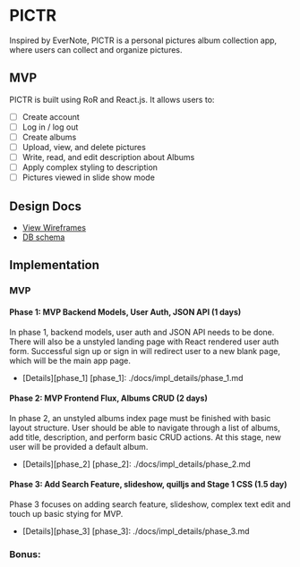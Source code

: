 # PICTR
Inspired by EverNote, PICTR is a personal pictures album collection app, where users can collect and organize pictures.

## MVP
PICTR is built using RoR and React.js.
It allows users to:

- [ ] Create account
- [ ] Log in / log out
- [ ] Create albums
- [ ] Upload, view, and delete pictures
- [ ] Write, read, and edit description about Albums
- [ ] Apply complex styling to description
- [ ] Pictures viewed in slide show mode

## Design Docs
* [View Wireframes][view]
* [DB schema][schema]

[view]: ./docs/views.md
[schema]: ./docs/db_schema.md

## Implementation

### MVP

#### Phase 1: MVP Backend Models, User Auth, JSON API (1 days)
In phase 1, backend models, user auth and JSON API needs to be done.
There will also be a unstyled landing page with React rendered user 
auth form. Successful sign up or sign in will redirect user to a new
blank page, which will be the main app page.

* [Details][phase_1]
[phase_1]: ./docs/impl_details/phase_1.md

#### Phase 2: MVP Frontend Flux, Albums CRUD (2 days)
In phase 2, an unstyled albums index page must be finished with basic 
layout structure. User should be able to navigate through a list of
albums, add title, description, and perform basic CRUD actions.
At this stage, new user will be provided a default album.

* [Details][phase_2]
[phase_2]: ./docs/impl_details/phase_2.md

#### Phase 3: Add Search Feature, slideshow, quilljs and Stage 1 CSS (1.5 day)
Phase 3 focuses on adding search feature, slideshow, complex text edit
and touch up basic stying for MVP.

* [Details][phase_3]
[phase_3]: ./docs/impl_details/phase_3.md

### Bonus:

#### 

